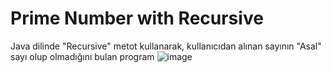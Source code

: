 # Prime Number with Recursive
Java dilinde "Recursive" metot kullanarak, kullanıcıdan alınan sayının "Asal" sayı olup olmadığını bulan program
![image](https://user-images.githubusercontent.com/77693665/201475537-87358592-66de-4972-a4dc-befa74a0e626.png)
